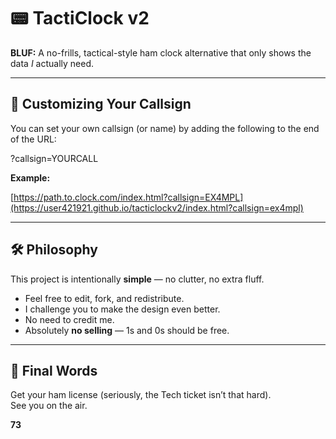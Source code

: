 # 📟 TactiClock v2  

**BLUF:** A no-frills, tactical-style ham clock alternative that only shows the data *I* actually need.  

---

## 🔧 Customizing Your Callsign  
You can set your own callsign (or name) by adding the following to the end of the URL:  

?callsign=YOURCALL

**Example:**  

[https://path.to.clock.com/index.html?callsign=EX4MPL](https://user421921.github.io/tacticlockv2/index.html?callsign=ex4mpl)

---

## 🛠 Philosophy  
This project is intentionally **simple** — no clutter, no extra fluff.  
- Feel free to edit, fork, and redistribute.  
- I challenge you to make the design even better.  
- No need to credit me.  
- Absolutely **no selling** — 1s and 0s should be free.  

---

## 📡 Final Words  
Get your ham license (seriously, the Tech ticket isn’t that hard).  
See you on the air.  

**73**  
